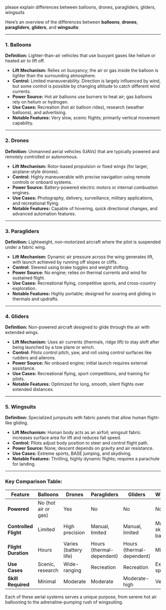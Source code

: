 please explain differences between balloons, drones, paragliders, gliders, wingsuits

Here’s an overview of the differences between **balloons**, **drones**, **paragliders**, **gliders**, and **wingsuits**:

---

### **1. Balloons**
**Definition:** Lighter-than-air vehicles that use buoyant gases like helium or heated air to lift off.

- **Lift Mechanism:** Relies on buoyancy; the air or gas inside the balloon is lighter than the surrounding atmosphere.
- **Control:** Limited maneuverability. Direction is largely influenced by wind, but some control is possible by changing altitude to catch different wind currents.
- **Power Source:** Hot air balloons use burners to heat air; gas balloons rely on helium or hydrogen.
- **Use Cases:** Recreation (hot air balloon rides), research (weather balloons), and advertising.
- **Notable Features:** Very slow, scenic flights; primarily vertical movement capability.

---

### **2. Drones**
**Definition:** Unmanned aerial vehicles (UAVs) that are typically powered and remotely controlled or autonomous.

- **Lift Mechanism:** Rotor-based propulsion or fixed wings (for larger, airplane-style drones).
- **Control:** Highly maneuverable with precise navigation using remote controls or onboard systems.
- **Power Source:** Battery-powered electric motors or internal combustion engines.
- **Use Cases:** Photography, delivery, surveillance, military applications, and recreational flying.
- **Notable Features:** Capable of hovering, quick directional changes, and advanced automation features.

---

### **3. Paragliders**
**Definition:** Lightweight, non-motorized aircraft where the pilot is suspended under a fabric wing.

- **Lift Mechanism:** Dynamic air pressure across the wing generates lift, with launch achieved by running off slopes or cliffs.
- **Control:** Steered using brake toggles and weight shifting.
- **Power Source:** No engine; relies on thermal currents and wind for sustained flight.
- **Use Cases:** Recreational flying, competitive sports, and cross-country exploration.
- **Notable Features:** Highly portable; designed for soaring and gliding in thermals and updrafts.

---

### **4. Gliders**
**Definition:** Non-powered aircraft designed to glide through the air with extended wings.

- **Lift Mechanism:** Uses air currents (thermals, ridge lift) to stay aloft after being launched by a tow plane or winch.
- **Control:** Pilots control pitch, yaw, and roll using control surfaces like rudders and ailerons.
- **Power Source:** No onboard engine; initial launch requires external assistance.
- **Use Cases:** Recreational flying, sport competitions, and training for pilots.
- **Notable Features:** Optimized for long, smooth, silent flights over extended distances.

---

### **5. Wingsuits**
**Definition:** Specialized jumpsuits with fabric panels that allow human flight-like gliding.

- **Lift Mechanism:** Human body acts as an airfoil; wingsuit fabric increases surface area for lift and reduces fall speed.
- **Control:** Pilots adjust body position to steer and control flight path.
- **Power Source:** None; descent depends on gravity and air resistance.
- **Use Cases:** Extreme sports, BASE jumping, and skydiving.
- **Notable Features:** Thrilling, highly dynamic flights; requires a parachute for landing.

---

### Key Comparison Table:

| Feature            | Balloons           | Drones          | Paragliders      | Gliders         | Wingsuits       |
|---------------------|--------------------|------------------|------------------|-----------------|-----------------|
| **Powered**         | No (hot air or gas)| Yes              | No               | No              | No              |
| **Controlled Flight**| Limited           | High precision   | Manual, limited  | Manual, limited | Manual, skill-based |
| **Flight Duration** | Hours             | Varies (battery life)| Hours (thermal-dependent)| Hours (thermal-dependent)| Minutes        |
| **Use Cases**       | Scenic, research  | Wide-ranging     | Recreation       | Recreation      | Extreme sports  |
| **Skill Required**  | Minimal           | Moderate         | Moderate         | Moderate-high   | Very high       |

Each of these aerial systems serves a unique purpose, from serene hot air ballooning to the adrenaline-pumping rush of wingsuiting.
